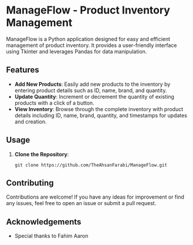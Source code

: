 # ManageFlow - Product Inventory Management

ManageFlow is a Python application designed for easy and efficient management of product inventory. It provides a user-friendly interface using Tkinter and leverages Pandas for data manipulation.

## Features

- **Add New Products**: Easily add new products to the inventory by entering product details such as ID, name, brand, and quantity.
- **Update Quantity**: Increment or decrement the quantity of existing products with a click of a button.
- **View Inventory**: Browse through the complete inventory with product details including ID, name, brand, quantity, and timestamps for updates and creation.

## Usage

1. **Clone the Repository**:

    ```
    git clone https://github.com/TheAhsanFarabi/ManageFlow.git
    ```
## Contributing

Contributions are welcome! If you have any ideas for improvement or find any issues, feel free to open an issue or submit a pull request.

## Acknowledgements

- Special thanks to Fahim Aaron
